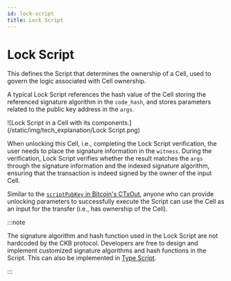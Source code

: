 ```yaml
---
id: lock-script
title: Lock Script
---
```


# Lock Script

This defines the Script that determines the ownership of a Cell, used to govern the logic associated with Cell ownership.

A typical Lock Script references the hash value of the Cell storing the referenced signature algorithm in the `code_hash`, and stores parameters related to the public key address in the `args`.

![Lock Script in a Cell with its components.](/static/img/tech_explanation/Lock Script.png)

When unlocking this Cell, i.e., completing the Lock Script verification, the user needs to place the signature information in the `witness`. During the verification, Lock Script verifies whether the result matches the `args` through the signature information and the indexed signature algorithm, ensuring that the transaction is indeed signed by the owner of the input Cell.

Similar to the [`scriptPubKey` in Bitcoin's CTxOut](https://doxygen.bitcoincore.org/class_c_tx_out.html), anyone who can provide unlocking parameters to successfully execute the Script can use the Cell as an input for the transfer (i.e., has ownership of the Cell).

:::note

The signature algorithm and hash function used in the Lock Script are not hardcoded by the CKB protocol. Developers are free to design and implement customized signature algorithms and hash functions in the Script. This can also be implemented in [Type Script](/docs/tech-explanation/type-script).

:::
